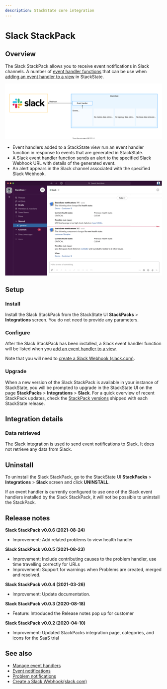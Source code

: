 ```yaml
---
description: StackState core integration
---
```


# Slack StackPack

## Overview

The Slack StackPack allows you to receive event notifications in Slack channels. A number of [event handler functions](/develop/developer-guides/custom-functions/event-handler-functions.md) that can be use when [adding an event handler to a view](/use/metrics-and-events/event-notifications.md) in StackState.

![Slack StackPack](/.gitbook/assets/stackpack-slack.svg)

* Event handlers added to a StackState view run an event handler function in response to events that are generated in StackState.
* A Slack event handler function sends an alert to the specified Slack Webhook URL with details of the generated event.
* An alert appears in the Slack channel associated with the specified Slack Webhook.

![Slack alert](/.gitbook/assets/slack_alert.png)

## Setup

### Install

Install the Slack StackPack from the StackState UI **StackPacks** > **Integrations** screen. You do not need to provide any parameters.

### Configure

After the Slack StackPack has been installed, a Slack event handler function will be listed when you [add an event handler to a view](/use/stackstate-ui/views/manage-event-handlers.md#add-event-handler).

Note that you will need to [create a Slack Webhook \(slack.com\)](https://api.slack.com/messaging/webhooks).

### Upgrade

When a new version of the Slack StackPack is available in your instance of StackState, you will be prompted to upgrade in the StackState UI on the page **StackPacks** > **Integrations** > **Slack**. For a quick overview of recent StackPack updates, check the [StackPack versions](/setup/upgrade-stackstate/stackpack-versions.md) shipped with each StackState release.

## Integration details

### Data retrieved

The Slack integration is used to send event notifications to Slack. It does not retrieve any data from Slack.

## Uninstall

To uninstall the Slack StackPack, go to the StackState UI **StackPacks** > **Integrations** > **Slack** screen and click **UNINSTALL**.

If an event handler is currently configured to use one of the Slack event handlers installed by the Slack StackPack, it will not be possible to uninstall the StackPack.

## Release notes

**Slack StackPack v0.0.6 (2021-08-24)**

* Improvement: Add related problems to view health handler


**Slack StackPack v0.0.5 (2021-08-23)**

* Improvement: Include contributing causes to the problem handler, use time travelling correctly for URLs
* Improvement: Support for warnings when Problems are created, merged and resolved.

**Slack StackPack v0.0.4 (2021-03-26)**

* Improvement: Update documentation.


**Slack StackPack v0.0.3 (2020-08-18)**

* Feature: Introduced the Release notes pop up for customer

**Slack StackPack v0.0.2 (2020-04-10)**

* Improvement: Updated StackPacks integration page, categories, and icons for the SaaS trial

## See also

* [Manage event handlers](/use/stackstate-ui/views/manage-event-handlers.md)
* [Event notifications](/use/metrics-and-events/event-notifications.md)
* [Problem notifications](/use/problem-analysis/problem_notifications.md)
* [Create a Slack Webhook\(slack.com\)](https://api.slack.com/messaging/webhooks)
